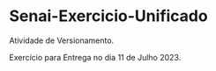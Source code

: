 # Senai-Exercicio-Unificado
Atividade de Versionamento.

Exercício para Entrega no dia 11 de Julho 2023.
